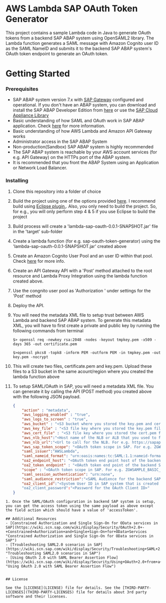 # AWS Lambda SAP OAuth Token Generator

This project contains a sample Lambda code in Java to generate OAuth tokens from a backend SAP ABAP system using OpenSAML2 library. The Lambda function generates a SAML message with Amazon Cognito user ID as the SAML NameID and submits it to the backend SAP ABAP system's OAuth token endpoint to generate an OAuth token.

# Getting Started

### Prerequisites
- SAP ABAP system version 7.x with [SAP Gateway](https://www.sap.com/community/topic/gateway.html "SAP Gateway") configured and operational. If you don't have an ABAP system, you can download and install the SAP ABAP Developer Edition from [here](https://store.sap.com/sap/cpa/ui/resources/store/html/SolutionDetails.html?pid=0000014493&catID=&pcntry=DE&sap-language=EN&_cp_id=id-1477346420741-0.  "here") or use the [SAP Cloud Appliance Library](https://cal.sap.com/ "SAP Cloud Appliance Library")
- Basic understanding of how SAML and OAuth work in SAP ABAP application. Check [here](https://wiki.scn.sap.com/wiki/display/Security/Using+OAuth+2.0+from+a+Web+Application+with+SAML+Bearer+Assertion+Flow#UsingOAuth2.0fromaWebApplicationwithSAMLBearerAssertionFlow-ConfigurationGuideforthisscenario "here") for more information.
- Basic understanding of how AWS Lambda and Amazon API Gateway works
- Administrator access in the SAP ABAP System
- Non-production(Sandbox) SAP ABAP system is highly recommended
- The SAP ABAP system is reachable by your AWS account services (for e.g. API Gateway) on the HTTPs port of the ABAP system.
- It is recommended that you front the ABAP System using an Application or Network Load Balancer.


### Installing

1. Clone this repository into a folder of choice
1. Build the project using one of the options provided [here](https://docs.aws.amazon.com/lambda/latest/dg/lambda-java-how-to-create-deployment-package.html "here"). I recommend build using [Eclipse plugin.](https://docs.aws.amazon.com/lambda/latest/dg/java-create-jar-pkg-maven-and-eclipse.html "Eclipse plugin."). Also, you only need to build the project. So, for e.g., you will only perform step 4 & 5 if you use Eclipse to build the project
1. Build process will create a 'lambda-sap-oauth-0.0.1-SNAPSHOT.jar' file in the 'target' sub-folder
1. Create a lambda function (for e.g. sap-oauth-token-generator) using the 'lambda-sap-oauth-0.0.1-SNAPSHOT.jar' created above
1. Create an Amazon Cognito User Pool and an user ID within that pool. Check [here](https://docs.aws.amazon.com/cognito/latest/developerguide/cognito-user-identity-pools.html "here") for more info.
1. Create an API Gateway API with a 'Post' method attached to the root resource and Lambda Proxy Integration using the lambda function created above.
1. Use the congnito user pool as 'Authorization ' under settings for the 'Post' method
1. Deploy the API.
1. You will need the metadata XML file to setup trust between AWS Lambda and backend SAP ABAP system. To generate this metadata XML, you will have to first create a private and public key by running the following commands from terminal

	`$> openssl req -newkey rsa:2048 -nodes -keyout tmpkey.pem -x509 -days 365 -out certificate.pem`

	`$>openssl pkcs8 -topk8 -inform PEM -outform PEM -in tmpkey.pem -out key.pem -nocrypt`
1. This will create two files, certificate.pem and key.pem. Upload these files to a S3 bucket in the same acount/region where you created the lambda function above
1. To setup SAML/OAuth in SAP, you will need a metadata XML file. You can generate it by calling the API (POST method) you created above with the following JSON payload.

	```json
	{
		"action" : "metadata",
		"aws_logging_enabled" : "true",
		"aws_logs_to_screen" : "true",
		"aws_bucket" : "<S3 bucket where you stored the key.pem and cert.pem files>",
		"aws_key_file" : "<S3 file key where you stored the key.pem file. For e.g., aws-sap-saml-keys/key.pem> ",
		"aws_cert_file" : "<S3 file key where you stored the cert.pem file. For e.g., aws-sap-saml-keys/key.pem> ",
		"aws_nlb_host":"<Host name of the NLB or ALB that you used to front the SAP system for e.g. sapapigwABAPNLB-xxxxxxxx.elb.us-east-1.amazonaws.com >",
		"aws_nlb_url":"<Url to call for the NLB. For e.g. https://sapapigwABAPNLB-2ea4de4b7d881a40.elb.us-east-1.amazonaws.com/sap/bc/sec/oauth2/token>",
		"aws_sap_token_scope": "<OAuth token scope in SAP. For e.g. ZGWSAMPLE_BASIC_0001>",
		"saml_issuer":"AWSLambda",
		"saml_nameid_format": "urn:oasis:names:tc:SAML:1.1:nameid-format:unspecified",
		"oa2_endpoint_host": "<OAuth token end point host of the backend SAP system for e.g. vhcalnplci.dummy.nodomain:44300>",
		"oa2_token_endpoint" : "<OAuth token end point of the backend SAP system for e.g. https://vhcalnplci.dummy.nodomain:44300/sap/bc/sec/oauth2/token>",
		"scope" : "<OAuth token scope in SAP. For e.g. ZGWSAMPLE_BASIC_0001>",
		"saml_session_authentication": "urn:none",
		"saml_audience_restriction":"<SAML Audience for the backend SAP system for e.g. NPL_001",
		"oa2_client_id":"<System User ID in SAP system that is created for OAuth Client ID>"
		"oa2_client_password":"<Password for the OAuth Client ID>"
	}
```
1. Once the SAML/OAuth configuration in backend SAP system is setup, you can get the access token using the same payload as above except the field action which should have a value of 'accessToken'.

## Additional Resources
- [Constrained Authorization and Single Sign-On for OData services in SAP](https://wiki.scn.sap.com/wiki/display/Security/OAuth+2.0+-+Constrained+Authorization+and+Single+Sign-On+for+OData+Services "Constrained Authorization and Single Sign-On for OData services in SAP")
- [Troubleshooting SAML2.0 scenarios in SAP](https://wiki.scn.sap.com/wiki/display/Security/Troubleshooting+SAML+2.0+Scenarios "Troubleshooting SAML2.0 scenarios in SAP")
- [Using OAuth 2.0 with SAML Bearer Assertion Flow](https://wiki.scn.sap.com/wiki/display/Security/Using+OAuth+2.0+from+a+Web+Application+with+SAML+Bearer+Assertion+Flow "Using OAuth 2.0 with SAML Bearer Assertion Flow")


## License

See the [LICENSE](LICENSE) file for details. See the [THIRD-PARTY-LICENSES](THIRD-PARTY-LICENSES) file for details about 3rd party software and their licenses.
